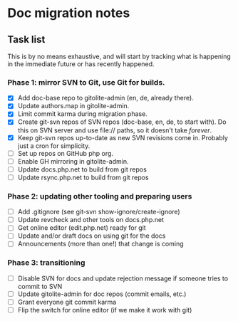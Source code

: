 # Doc migration notes

## Task list

This is by no means exhaustive, and will start by tracking what is happening in the immediate future or has recently happened.

### Phase 1: mirror SVN to Git, use Git for builds.

* [x] Add doc-base repo to gitolite-admin (en, de, already there).
* [x] Update authors.map in gitolite-admin.
* [x] Limit commit karma during migration phase.
* [x] Create git-svn repos of SVN repos (doc-base, en, de, to start with).
  Do this on SVN server and use file:// paths, so it doesn't take *forever*.
* [x] Keep git-svn repos up-to-date as new SVN revisions come in.
  Probably just a cron for simplicity.
* [ ] Set up repos on GitHub php org.
* [ ] Enable GH mirroring in gitolite-admin.
* [ ] Update docs.php.net to build from git repos
* [ ] Update rsync.php.net to build from git repos

### Phase 2: updating other tooling and preparing users

* [ ] Add .gitignore (see git-svn show-ignore/create-ignore)
* [ ] Update revcheck and other tools on docs.php.net
* [ ] Get online editor (edit.php.net) ready for git
* [ ] Update and/or draft docs on using git for the docs
* [ ] Announcements (more than one!) that change is coming

### Phase 3: transitioning

* [ ] Disable SVN for docs and update rejection message if someone tries to commit to SVN
* [ ] Update gitolite-admin for doc repos (commit emails, etc.)
* [ ] Grant everyone git commit karma
* [ ] Flip the switch for online editor (if we make it work with git)
